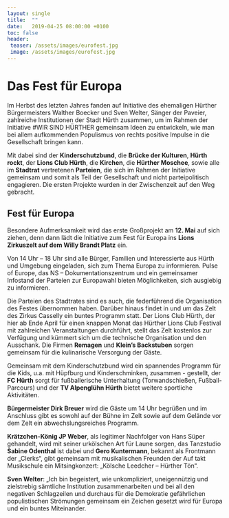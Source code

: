 ```yaml
---
layout: single
title:  ""
date:   2019-04-25 08:00:00 +0100
toc: false
header:
 teaser: /assets/images/eurofest.jpg
 image: /assets/images/eurofest.jpg
---
```


# Das Fest für Europa
Im Herbst des letzten Jahres fanden auf Initiative des ehemaligen Hürther Bürgermeisters Walther Boecker und Sven
Welter, Sänger der Paveier, zahlreiche Institutionen der Stadt Hürth zusammen, um im Rahmen der Initiative
#WIR SIND HÜRTHER gemeinsam Ideen zu entwickeln, wie man bei allem aufkommenden Populismus von rechts positive
Impulse in die Gesellschaft bringen kann.

Mit dabei sind der **Kinderschutzbund**, die **Brücke der Kulturen**,
**Hürth rockt**, der **Lions Club Hürth**, die **Kirchen**, die **Hürther Moschee**,
sowie alle im **Stadtrat** vertretenen **Parteien**, die sich im Rahmen der
Initiative gemeinsam und somit als Teil der Gesellschaft und nicht parteipolitisch
engagieren. Die ersten Projekte wurden in der Zwischenzeit auf den
Weg gebracht.

## Fest für Europa

Besondere Aufmerksamkeit wird das erste Großprojekt am **12. Mai**
auf sich ziehen, denn dann lädt die Initiative zum Fest für Europa ins
**Lions Zirkuszelt auf dem Willy Brandt Platz** ein.

Von 14 Uhr – 18 Uhr sind alle Bürger, Familien und Interessierte aus
Hürth und Umgebung eingeladen, sich zum Thema Europa zu informieren. Pulse of Europe, das NS – Dokumentationszentrum und ein gemeinsamer Infostand der Parteien zur Europawahl bieten Möglichkeiten,
sich ausgiebig zu informieren.

Die Parteien des Stadtrates sind es auch, die federführend die Organisation des Festes übernommen haben. Darüber hinaus findet in und
um das Zelt des Zirkus Casselly ein buntes Programm statt. Der Lions Club
Hürth, der hier ab Ende April für einen knappen Monat das Hürther
Lions Club Festival mit zahlreichen Veranstaltungen durchführt, stellt das
Zelt kostenlos zur Verfügung und kümmert sich um die technische
Organisation und den Ausschank. Die Firmen **Remagen** und **Klein’s Backstuben** sorgen gemeinsam für die kulinarische Versorgung der Gäste.

Gemeinsam mit dem Kinderschutzbund wird ein spannendes Programm für die Kids, u.a. mit Hüpfburg und Kinderschminken, zusammen -
gestellt, der **FC Hürth** sorgt für fußballerische Unterhaltung (Torwandschießen, Fußball-Parcours) und der **TV Alpenglühn Hürth** bietet weitere sportliche Aktivitäten.

**Bürgermeister Dirk Breuer** wird die Gäste um 14 Uhr begrüßen und
im Anschluss gibt es sowohl auf der Bühne im Zelt sowie auf dem Gelände vor dem Zelt ein abwechslungsreiches Programm.

**Krätzchen-König JP Weber**, als legitimer Nachfolger von Hans Süper
gehandelt, wird mit seiner urkölschen Art für Laune sorgen, das Tanzstudio **Sabine Odenthal** ist dabei und **Gero Kuntermann**, bekannt als
Frontmann der „Clerks“, gibt gemeinsam mit musikalischen Freunden der
Auf takt Musikschule ein Mitsingkonzert: „Kölsche Leedcher – Hürther
Tön“.

**Sven Welter**: „Ich bin begeistert, wie unkompliziert, uneigennützig
und zielstrebig sämtliche Institution zusammenarbeiten und bei all den
negativen Schlagzeilen und durchaus für die Demokratie gefährlichen populistischen Strömungen gemeinsam ein Zeichen gesetzt wird für Europa und ein buntes Miteinander.
